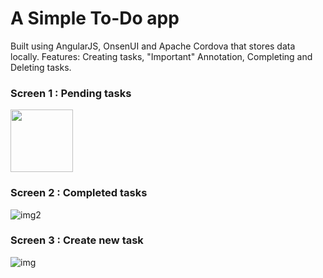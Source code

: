 # A Simple To-Do app
Built using AngularJS, OnsenUI and Apache Cordova that stores data locally.
Features: Creating tasks, "Important" Annotation, Completing and Deleting tasks.

### Screen 1 : Pending tasks
<img src="https://github.com/apoorvamohite/readme-images/blob/main/Screenshot_20221001-145156_Todo%20App.jpg" width="100">

### Screen 2 : Completed tasks
![img2](https://github.com/apoorvamohite/readme-images/blob/main/Screenshot_20221001-145159_Todo%20App.jpg)

### Screen 3 : Create new task
![img](https://github.com/apoorvamohite/readme-images/blob/main/Screenshot_20221001-145207_Todo%20App.jpg)
